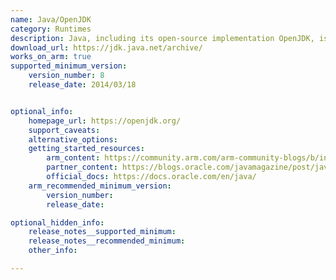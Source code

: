 ```yaml
---
name: Java/OpenJDK
category: Runtimes
description: Java, including its open-source implementation OpenJDK, is a widely-used, high-level, class-based, object-oriented programming language designed for portability across various platforms.
download_url: https://jdk.java.net/archive/
works_on_arm: true
supported_minimum_version:
    version_number: 8
    release_date: 2014/03/18


optional_info:
    homepage_url: https://openjdk.org/
    support_caveats: 
    alternative_options: 
    getting_started_resources: 
        arm_content: https://community.arm.com/arm-community-blogs/b/infrastructure-solutions-blog/posts/performance-of-specjbb2015-on-oci-ampere-a1-compute-instances
        partner_content: https://blogs.oracle.com/javamagazine/post/java-arm-runtime-switches-benchmarks
        official_docs: https://docs.oracle.com/en/java/
    arm_recommended_minimum_version:
        version_number: 
        release_date:

optional_hidden_info:
    release_notes__supported_minimum: 
    release_notes__recommended_minimum: 
    other_info: 

---
```

